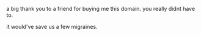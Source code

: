  a big thank you to a friend for buying me this domain. you really didnt have to.

it would've save us a few migraines.
